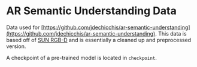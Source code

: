 # AR Semantic Understanding Data

Data used for [https://github.com/jdechicchis/ar-semantic-understanding](https://github.com/jdechicchis/ar-semantic-understanding). This data is based off of [SUN RGB-D](http://rgbd.cs.princeton.edu/) and is essentially a cleaned up and preprocessed version.

A checkpoint of a pre-trained model is located in `checkpoint`.
